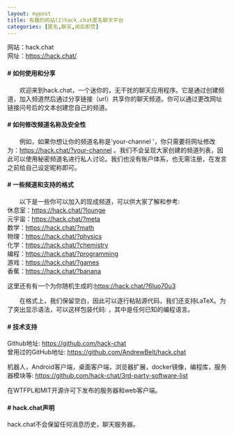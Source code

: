 ```yaml
---
layout: mypost
title: 有趣的网站(2)hack.chat匿名聊天平台
categories: [匿名,聊天,阅后即焚]
---
```


网站：hack.chat <br>网址：https://hack.chat/

#### # 如何使用和分享
&emsp;&emsp;欢迎来到hack.chat，一个迷你的，无干扰的聊天应用程序。它是通过创建频道，加入频道然后通过分享链接（url）共享你的聊天频道。你可以通过更改网址链接问号后的文本创建您自己的频道。

#### # 如何修改频道名称及安全性
&emsp;&emsp;例如，如果你想让你的频道名称是'your-channel '，你只需要将网址修改为：https://hack.chat/?your-channel 。我们不会呈现大家创建的频道列表，因此可以使用秘密频道名进行私人讨论。我们也没有账户体系，也无需注册，在发言之前给自己设定昵称即可。

#### # 一些频道和支持的格式
&emsp;&emsp;以下是一些你可以加入的现成频道，可以供大家了解和参考:<br>休息室：https://hack.chat/?lounge <br>元宇宙：https://hack.chat/?meta <br>数学：https://hack.chat/?math <br>物理：https://hack.chat/?physics <br>化学：https://hack.chat/?chemistry <br>编程：https://hack.chat/?programming <br>游戏：https://hack.chat/?games <br>香蕉：https://hack.chat/?banana

这里还有有一个为你随机生成的:https://hack.chat/?6luo70u3

&emsp;&emsp;在格式上，我们保留空白，因此可以逐行粘贴源代码，我们还支持LaTeX。为了突出显示语法，可以这样包装代码:<language> <the code>，其中<language>是任何已知的编程语言。

#### # 技术支持
Github地址: https://github.com/hack-chat <br>曾用过的GitHub地址: https://github.com/AndrewBelt/hack.chat

机器人，Android客户端，桌面客户端，浏览器扩展，docker镜像，编程库，服务器模块等:
https://github.com/hack-chat/3rd-party-software-list

在WTFPL和MIT开源许可下发布的服务器和web客户端。

#### # hack.chat声明
hack.chat不会保留任何消息历史，聊天服务器。

